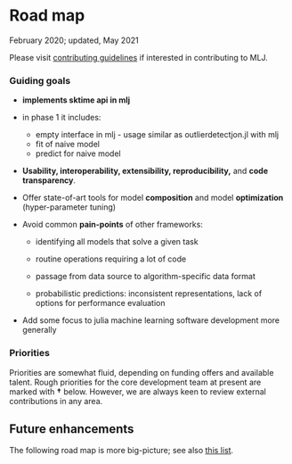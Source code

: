 # Road map

February 2020; updated, May 2021

Please visit [contributing guidelines](CONTRIBUTING.md) if interested
in contributing to MLJ.

### Guiding goals
-   **implements sktime api in mlj**
-   in phase 1 it includes:
    -   empty interface in mlj - usage similar as outlierdetectjon.jl with mlj
    -   fit of naive model
    -   predict for naive model

-   **Usability, interoperability, extensibility, reproducibility,**
	and **code transparency**.

-   Offer state-of-art tools for model **composition** and model
	**optimization** (hyper-parameter tuning)

-   Avoid common **pain-points** of other frameworks:

	-   identifying all models that solve a given task

	-   routine operations requiring a lot of code

	-   passage from data source to algorithm-specific data format

	-   probabilistic predictions: inconsistent representations, lack
		of options for performance evaluation

-   Add some focus to julia machine learning software development more
	generally

### Priorities

Priorities are somewhat fluid, depending on funding offers and
available talent. Rough priorities for the core development team at
present are marked with **†** below. However, we are always keen to
review external contributions in any area.

## Future enhancements

The following road map is more big-picture; see also [this
list](https://github.com/alan-turing-institute/MLJ.jl/issues/673).